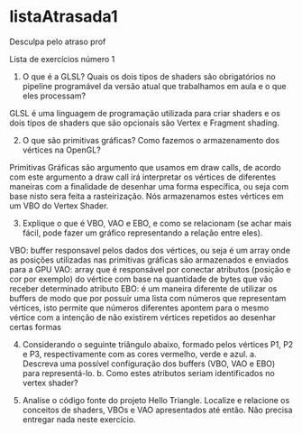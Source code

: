 # listaAtrasada1
Desculpa pelo atraso prof

Lista de exercícios número 1

1) O que é a GLSL? Quais os dois tipos de shaders são obrigatórios no pipeline programável
da versão atual que trabalhamos em aula e o que eles processam? 

GLSL é uma linguagem de programação utilizada para criar shaders e os dois tipos de shaders que são opcionais são Vertex e Fragment shading.

2) O que são primitivas gráficas? Como fazemos o armazenamento dos vértices na OpenGL?

Primitivas Gráficas são argumento que usamos em draw calls, de acordo com este argumento a draw call irá interpretar os vértices de diferentes maneiras com a finalidade de desenhar uma forma específica, ou seja com base nisto sera feita a rasteirização. Nós armazenamos estes vértices em um VBO do Vertex Shader.

3) Explique o que é VBO, VAO e EBO, e como se relacionam (se achar mais fácil, pode fazer um gráfico representando a relação entre eles). 

VBO: buffer responsavel pelos dados dos vértices, ou seja é um array onde as posições utilizadas nas primitivas gráficas são armazenados e enviados para a GPU
VAO: array que é responsável por conectar atributos (posição e cor por exemplo) do vértice com base na quantidade de bytes que vão receber determinado atributo
EBO: é um maneira diferente de utilizar os buffers de modo que por possuir uma lista com números que representam vértices, isto permite que números diferentes apontem para o mesmo vértice com a intenção de não existirem vértices repetidos ao desenhar certas formas

4) Considerando o seguinte triângulo abaixo, formado pelos vértices P1, P2 e P3,
respectivamente com as cores vermelho, verde e azul.
        a. Descreva uma possível configuração dos buffers (VBO, VAO e EBO) para
representá-lo.
        b. Como estes atributos seriam identificados no vertex shader?
        
5) Analise o código fonte do projeto Hello Triangle. Localize e relacione os conceitos de
shaders, VBOs e VAO apresentados até então. Não precisa entregar nada neste exercício.
